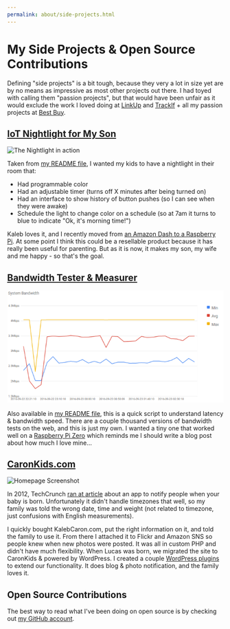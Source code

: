 ```yaml
---
permalink: about/side-projects.html
---
```

# My Side Projects & Open Source Contributions
Defining "side projects" is a bit tough, because they very a lot in size yet are by no means as impressive as most other projects out there.
I had toyed with calling them "passion projects", but that would have been unfair as it would exclude the work I loved doing at [LinkUp](http://www.linkup.com/) and [TrackIf](https://trackif.com/) + all my passion projects at [Best Buy](https://developer.bestbuy.com/).

## [IoT Nightlight for My Son](https://github.com/ecaron/hue-website-nightlights)
![The Nightlight in action](https://cloud.githubusercontent.com/assets/70704/12696100/d261de2c-c726-11e5-9022-74036dab6a3a.gif)
<amp-img src="https://cloud.githubusercontent.com/assets/70704/12696100/d261de2c-c726-11e5-9022-74036dab6a3a.gif" width="640" height="360"></amp-img>

Taken from [my README file](https://github.com/ecaron/hue-website-nightlights/blob/master/README.md), I wanted my kids to have a nightlight in their room that:
* Had programmable color
* Had an adjustable timer (turns off X minutes after being turned on)
* Had an interface to show history of button pushes (so I can see when they were awake)
* Schedule the light to change color on a schedule (so at 7am it turns to blue to indicate "Ok, it's morning time!")

Kaleb loves it, and I recently moved from [an Amazon Dash to a Raspberry Pi](https://medium.com/@ecaron/why-i-stopped-hacking-the-amazon-dash-button-and-learned-to-solder-84386a38bbd1). At some point I think this could be a resellable product because it has really been useful for parenting. But as it is now, it makes my son, my wife and me happy - so that's the goal.
<div class="ui divider"></div>


## [Bandwidth Tester & Measurer](https://github.com/ecaron/node-bandwidth-tester)
![The Graph in action](https://github.com/ecaron/node-bandwidth-tester/raw/master/remote-host-example/bandwidth-chart.png?raw=true)
<amp-img src="https://github.com/ecaron/node-bandwidth-tester/raw/master/remote-host-example/bandwidth-chart.png?raw=true" width="693" height="358"></amp-img>

Also available in [my README file](https://github.com/ecaron/node-bandwidth-tester/blob/master/README.md), this is a quick script to understand latency & bandwidth speed. There are a couple thousand versions of bandwidth tests on the web, and this is just my own. I wanted a tiny one that worked well on a [Raspberry Pi Zero](https://www.raspberrypi.org/products/pi-zero/) which reminds me I should write a blog post about how much I love mine&hellip;

<div class="ui divider"></div>


## [CaronKids.com](https://caronkids.com/)
![Homepage Screenshot](/assets/images/caronkids-screenshot.png)
<amp-img src="/assets/images/caronkids-screenshot.png" width="600" height="218"></amp-img>

In 2012, TechCrunch [ran at article](https://techcrunch.com/2012/02/15/babynotify-you-know-for-notifying-people-when-your-baby-comes/) about an app to notify people when your baby is born. Unfortunately it didn't handle timezones that well, so my family was told the wrong date, time and weight (not related to timezone, just confusions with English measurements).

I quickly bought KalebCaron.com, put the right information on it, and told the family to use it. From there I attached it to Flickr and Amazon SNS so people knew when new photos were posted. It was all in custom PHP and didn't have much flexibility. When Lucas was born, we migrated the site to CaronKids & powered by WordPress. I created a couple [WordPress plugins](https://github.com/ecaron/wordpress-child-info-widget) to extend our functionality. It does blog & photo notification, and the family loves it.
<div class="ui divider"></div>


## Open Source Contributions
The best way to read what I've been doing on open source is by checking out [my GitHub account](https://github.com/ecaron#js-contribution-activity).
